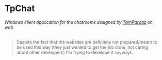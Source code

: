 # TpChat

###### Windows client application for the chatrooms designed by [TarhPardaz](https://www.tarhpardaz.ir) on web 
> Despite the fact that the websites are definitely not prepared/meant to be used this way (they just wanted to get the job done, not caring about other developers) I'm trying to develope it anyways.

